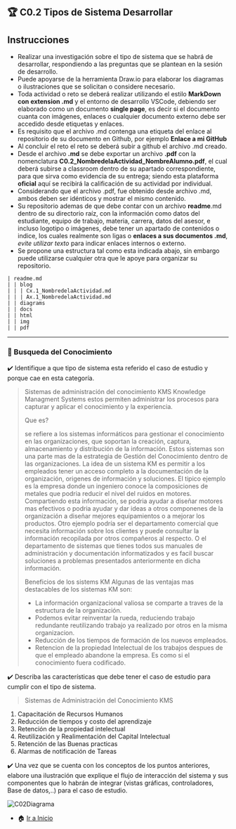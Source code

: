 ## :trophy: C0.2 Tipos de Sistema Desarrollar ##  
## Instrucciones

- Realizar una investigación sobre el tipo de sistema que se habrá de desarrollar, respondiendo a las preguntas que se plantean en la sesión de desarrollo.
- Puede apoyarse de la herramienta Draw.io para elaborar los diagramas o ilustraciones que se solicitan o considere necesario.
- Toda actividad o reto se deberá realizar utilizando el estilo **MarkDown con extension .md** y el entorno de desarrollo VSCode, debiendo ser elaborado como un documento **single page**, es decir si el documento cuanta con imágenes, enlaces o cualquier documento externo debe ser accedido desde etiquetas y enlaces.
- Es requisito que el archivo .md contenga una etiqueta del enlace al repositorio de su documento en Github, por ejemplo **Enlace a mi GitHub**
- Al concluir el reto el reto se deberá subir a github el archivo .md creado.
- Desde el archivo **.md** se debe exportar un archivo **.pdf** con la nomenclatura **C0.2_NombredelaActividad_NombreAlumno.pdf**, el cual deberá subirse a classroom dentro de su apartado correspondiente, para que sirva como evidencia de su entrega; siendo esta plataforma **oficial** aquí se recibirá la calificación de su actividad por individual.
- Considerando que el archivo .pdf, fue obtenido desde archivo .md, ambos deben ser idénticos y mostrar el mismo contenido.
- Su repositorio ademas de que debe contar con un archivo **readme**.md dentro de su directorio raíz, con la información como datos del estudiante, equipo de trabajo, materia, carrera, datos del asesor, e incluso logotipo o imágenes, debe tener un apartado de contenidos o indice, los cuales realmente son ligas o **enlaces a sus documentos .md**, _evite utilizar texto_ para indicar enlaces internos o externo.
- Se propone una estructura tal como esta indicada abajo, sin embargo puede utilizarse cualquier otra que le apoye para organizar su repositorio.

```
| readme.md
| | blog
| | | Cx.1_NombredelaActividad.md
| | | Ax.1_NombredelaActividad.md
| | diagrams
| | docs
| | html
| | img
| | pdf    
```
___

### :mag_right: Busqueda del Conocimiento  ###
:heavy_check_mark: Identifique a que tipo de sistema esta referido el caso de estudio y porque cae
en esta categoría.
>  Sistemas de administración del conocimiento KMS Knowledge Managment Systems
>  estos permiten administrar los procesos para capturar y aplicar el conocimiento y la experiencia.
>  
>  Que es?
>  
>  se refiere a los sistemas informáticos para gestionar el conocimiento en las organizaciones, que soportan la creación, captura, almacenamiento y distribución de la información. Estos sistemas son una parte mas de la estrategia de Gestión del Conocimiento dentro de las organizaciones.
>  La idea de un sistema KM es permitir a los empleados tener un acceso completo a la documentación de la organización, origenes de información y soluciones. El tipico ejemplo es la empresa donde un ingeniero conoce la composiciones de metales que podria reducir el nivel del ruidos en motores. Compartiendo esta información, se podria ayudar a diseñar motores mas efectivos o podria ayudar y dar ideas a otros componenes de la organización a diseñar mejores equipamientos o a mejorar los productos. Otro ejemplo podría ser el departamento comercial que necesita información sobre los clientes y puede consultar la información recopilada por otros compañeros al respecto. O el departamento de sistemas que tienes todos sus manuales de administración y documentación informatizados y es facil buscar soluciones a problemas presentados anteriormente en dicha información.
>  
> Beneficios de los sistems KM
> Algunas de las ventajas mas destacables de los sistemas KM son:
> - La información organizacional valiosa se comparte a traves de la estructura de la organización.
> - Podemos evitar reinventar la rueda, reduciendo trabajo redundante reutilizando trabajo ya realizado por otros en la misma organizacion.
> - Reducción de los tiempos de formación de los nuevos empleados.
> - Retencion de la propiedad Intelectual de los trabajos despues de que el empleado abandone la empresa. Es como si el conocimiento fuera codificado.

:heavy_check_mark: Describa las características que debe tener el caso de estudio para cumplir con
el tipo de sistema.
> Sistemas de Administración del Conocimiento KMS
1. Capacitación de Recursos Humanos
2. Reducción de  tiempos y  costo del aprendizaje
3. Retención de la propiedad intelectual
4. Reutilización y Realimentación  del  Capital  Intelectual
5. Retención de las Buenas practicas
6. Alarmas de notificación  de Tareas

:heavy_check_mark: Una vez que se cuenta con los conceptos de los puntos anteriores, elabore una
ilustración que explique el flujo de interacción del sistema y sus componentes
que lo habrán de integrar (vistas gráficas, controladores, Base de datos,..) para
el caso de estudio.

![C02Diagrama](https://user-images.githubusercontent.com/79494588/109451596-a0ba0180-7a02-11eb-96c4-253f8f9b2fa8.png)




- :house: [Ir a Inicio](https://github.com/Merari-Cortes/AnalisisAvanzados)

